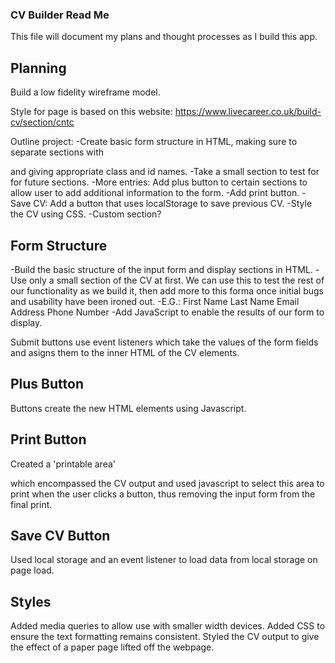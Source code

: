 ### CV Builder Read Me

This file will document my plans and thought processes as I build this app.

## Planning

Build a low fidelity wireframe model.

Style for page is based on this website: https://www.livecareer.co.uk/build-cv/section/cntc

Outline project:
-Create basic form structure in HTML, making sure to separate sections with <div> and giving appropriate class and id names.
-Take a small section to test for for future sections.
-More entries: Add plus button to certain sections to allow user to add additional information to the form.
-Add print button.
-Save CV: Add a button that uses localStorage to save previous CV.
-Style the CV using CSS.
-Custom section?

## Form Structure

-Build the basic structure of the input form and display sections in HTML.
-Use only a small section of the CV at first. We can use this to test the rest of our functionality as we build it, then add more to this forma once initial bugs and usability have been ironed out.
-E.G.:
First Name
Last Name
Email Address
Phone Number
-Add JavaScript to enable the results of our form to display.

Submit buttons use event listeners which take the values of the form fields and asigns them to the inner HTML of the CV elements.


## Plus Button

Buttons create the new HTML elements using Javascript.

## Print Button

Created a 'printable area' <div> which encompassed the CV output and used javascript to select this area to print when the user clicks a button, thus removing the input form from the final print.

## Save CV Button

Used local storage and an event listener to load data from local storage on page load.

## Styles

Added media queries to allow use with smaller width devices.
Added CSS to ensure the text formatting remains consistent.
Styled the CV output to give the effect of a paper page lifted off the webpage.